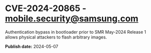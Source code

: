# CVE-2024-20865 - mobile.security@samsung.com

Authentication bypass in bootloader prior to SMR May-2024 Release 1 allows physical attackers to flash arbitrary images.

**Publish date:** 2024-05-07
